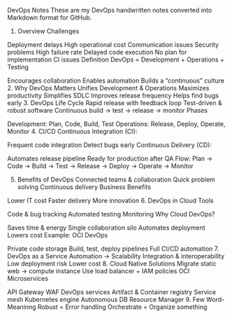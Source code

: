 DevOps Notes
These are my DevOps handwritten notes converted into Markdown format for GitHub.

1. Overview
Challenges

Deployment delays
High operational cost
Communication issues
Security problems
High failure rate
Delayed code execution
No plan for implementation
CI issues
Definition DevOps = Development + Operations + Testing

Encourages collaboration
Enables automation
Builds a “continuous” culture
2. Why DevOps Matters
Unifies Development & Operations
Maximizes productivity
Simplifies SDLC
Improves release frequency
Helps find bugs early
3. DevOps Life Cycle
Rapid release with feedback loop
Test-driven & robust software
Continuous build → test → release → monitor
Phases

Development: Plan, Code, Build, Test
Operations: Release, Deploy, Operate, Monitor
4. CI/CD
Continuous Integration (CI):

Frequent code integration
Detect bugs early
Continuous Delivery (CD):

Automates release pipeline
Ready for production after QA
Flow: Plan → Code → Build → Test → Release → Deploy → Operate → Monitor

5. Benefits of DevOps
Connected teams & collaboration
Quick problem solving
Continuous delivery
Business Benefits

Lower IT cost
Faster delivery
More innovation
6. DevOps in Cloud
Tools

Code & bug tracking
Automated testing
Monitoring
Why Cloud DevOps?

Saves time & energy
Single collaboration silo
Automates deployment
Lowers cost
Example: OCI DevOps

Private code storage
Build, test, deploy pipelines
Full CI/CD automation
7. DevOps as a Service
Automation → Scalability
Integration & interoperability
Low deployment risk
Lower cost
8. Cloud Native Solutions
Migrate static web → compute instance
Use load balancer + IAM policies
OCI Microservices

API Gateway
WAF
DevOps services
Artifact & Container registry
Service mesh
Kubernetes engine
Autonomous DB
Resource Manager
9. Few Word-Meaninng
Robust = Error handling
Orchestrate = Organize something
